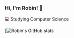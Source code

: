  ### Hi, I'm Robin! 👋 

💻 Studying Computer Science<br/>

[![Robin's GitHub stats](https://github-readme-stats.vercel.app/api?username=Hanamizuiro&count_private=true&show_icons=true&theme=radical&hide_rank=false)
